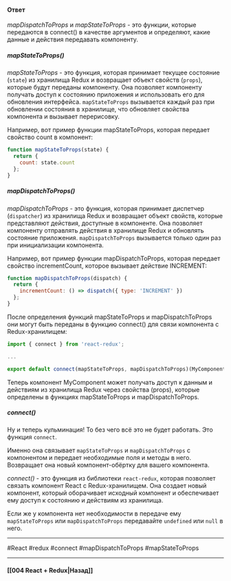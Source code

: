 #### Ответ

*mapDispatchToProps* и *mapStateToProps* - это функции, которые передаются в connect() в качестве аргументов и определяют, какие данные и действия передавать компоненту.

##### mapStateToProps()

*mapStateToProps* - это функция, которая принимает текущее состояние (`state`) из хранилища Redux и возвращает объект свойств (`props`), которые будут переданы компоненту. Она позволяет компоненту получать доступ к состоянию приложения и использовать его для обновления интерфейса. `mapStateToProps` вызывается каждый раз при обновлении состояния в хранилище, что обновляет свойства компонента и вызывает перерисовку.

Например, вот пример функции mapStateToProps, которая передает свойство count в компонент:

```jsx
function mapStateToProps(state) {
  return {
    count: state.count
  };
}
```

##### mapDispatchToProps()

*mapDispatchToProps* - это функция, которая принимает диспетчер (`dispatcher`) из хранилища Redux и возвращает объект свойств, которые представляют действия, доступные в компоненте. Она позволяет компоненту отправлять действия в хранилище Redux и обновлять состояние приложения. `mapDispatchToProps` вызывается только один раз при инициализации компонента.

Например, вот пример функции mapDispatchToProps, которая передает свойство incrementCount, которое вызывает действие INCREMENT:

```jsx
function mapDispatchToProps(dispatch) {
  return {
    incrementCount: () => dispatch({ type: 'INCREMENT' })
  };
}
```

После определения функций mapStateToProps и mapDispatchToProps они могут быть переданы в функцию connect() для связи компонента с Redux-хранилищем:

```jsx
import { connect } from 'react-redux';

...

export default connect(mapStateToProps, mapDispatchToProps)(MyComponent);
```

Теперь компонент MyComponent может получать доступ к данным и действиям из хранилища Redux через свойства (props), которые определены в функциях mapStateToProps и mapDispatchToProps.

##### connect()

Ну и теперь кульминация! То без чего всё это не будет работать. Это функция `connect`.  

Именно она связывает `mapStateToProps` и `mapDispatchToProps` с компонентом и передает необходимые поля и методы в него. Возвращает она новый компонент-обёртку для вашего компонента.

*connect()* - это функция из библиотеки `react-redux`, которая позволяет связать компонент React с Redux-хранилищем. Она создает новый компонент, который оборачивает исходный компонент и обеспечивает ему доступ к состоянию и действиям из хранилища.

Если же у компонента нет необходимости в передаче ему `mapStateToProps` или `mapDispatchToProps` передавайте `undefined` или `null` в него.


____
#React #redux #connect #mapDispatchToProps #mapStateToProps 

____

#### [[004 React + Redux|Назад]]